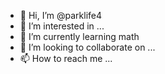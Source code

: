 - 👋 Hi, I’m @parklife4
- 👀 I’m interested in ...
- 🌱 I’m currently learning math 
- 💞️ I’m looking to collaborate on ...
- 📫 How to reach me ...

<!---
parklife4/parklife4 is a ✨ special ✨ repository because its `README.md` (this file) appears on your GitHub profile.
You can click the Preview link to take a look at your changes.
--->
